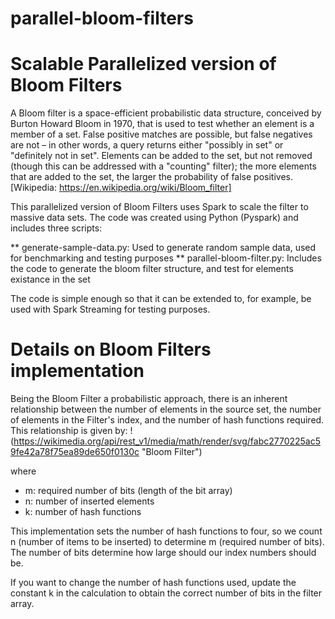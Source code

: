 # parallel-bloom-filters
Scalable Parallelized version of Bloom Filters
==============================================

A Bloom filter is a space-efficient probabilistic data structure, conceived by Burton Howard Bloom in 1970, that is used to test whether an element is a member of a set. False positive matches are possible, but false negatives are not – in other words, a query returns either "possibly in set" or "definitely not in set". Elements can be added to the set, but not removed (though this can be addressed with a "counting" filter); the more elements that are added to the set, the larger the probability of false positives. [Wikipedia: https://en.wikipedia.org/wiki/Bloom_filter]

This parallelized version of Bloom Filters uses Spark to scale the filter to massive data sets. The code was created using Python (Pyspark) and includes three scripts:

** generate-sample-data.py: Used to generate random sample data, used for benchmarking and testing purposes
** parallel-bloom-filter.py: Includes the code to generate the bloom filter structure, and test for elements existance in the set

The code is simple enough so that it can be extended to, for example, be used with Spark Streaming for testing purposes.

Details on Bloom Filters implementation
=======================================

Being the Bloom Filter a probabilistic approach, there is an inherent relationship between the number of elements in the source set, the number of elements in the Filter's index, and the number of hash functions required. This relationship is given by:
!(https://wikimedia.org/api/rest_v1/media/math/render/svg/fabc2770225ac59fe42a78f75ea89de650f0130c "Bloom Filter")

where
  * m: required number of bits (length of the bit array)
  * n: number of inserted elements
  * k: number of hash functions

This implementation sets the number of hash functions to four, so we count n (number of items to be inserted) to determine m (required number of bits). The number of bits determine how large should our index numbers should be.

If you want to change the number of hash functions used, update the constant k in the calculation to obtain the correct number of bits in the filter array.